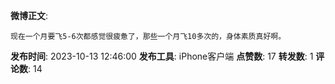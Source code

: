 **微博正文**: 
```
现在一个月要飞5-6次都感觉很疲惫了，那些一个月飞10多次的，身体素质真好啊。
```
**发布时间**: 2023-10-13 12:46:00
**发布工具**: iPhone客户端
**点赞数**: 17
**转发数**: 1
**评论数**: 14

